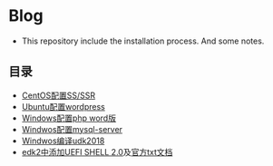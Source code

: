 # Blog
- This repository include the installation process.
And some notes.

## 目录
- [CentOS配置SS/SSR](https://github.com/tzz1996/Blog/blob/master/CentOS_ss_ssr.md)
- [Ubuntu配置wordpress](https://github.com/tzz1996/Blog/blob/master/ubuntu%2Bphp%2Bmysql%2Bapache%2Bwordpress.md)
- [Windows配置php word版](https://github.com/tzz1996/Blog/blob/master/windows-php.docx)
- [Windwos配置mysql-server](https://github.com/tzz1996/Blog/blob/master/install_mysql-server.md)
- [Windwos编译udk2018](https://github.com/tzz1996/Blog/blob/master/compile_udk2018_in_windows.md)
- [edk2中添加UEFI SHELL 2.0](https://github.com/tzz1996/Blog/blob/master/install_UEFI_SHELL_2.0_in_edk2R13995.md)及[官方txt文档](https://github.com/tzz1996/Blog/blob/master/ReleaseNotes_UEFI_Shell_2.0_ShellPkg_Rel.1.0.txt)
